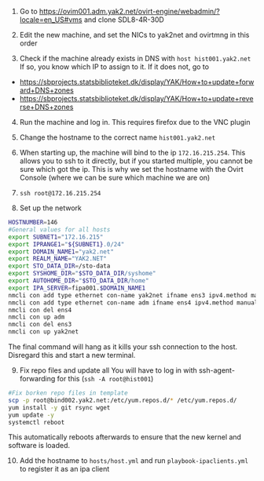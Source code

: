 

1. Go to https://ovim001.adm.yak2.net/ovirt-engine/webadmin/?locale=en_US#vms
and clone SDL8-4R-30D

2. Edit the new machine, and set the NICs to yak2net and ovirtmng in this order

3. Check if the machine already exists in DNS with `host hist001.yak2.net`
If so, you know which IP to assign to it. If it does not, go to 
* <https://sbprojects.statsbiblioteket.dk/display/YAK/How+to+update+forward+DNS+zones>
* <https://sbprojects.statsbiblioteket.dk/display/YAK/How+to+update+reverse+DNS+zones>

4. Run the machine and log in. This requires firefox due to the VNC plugin

5. Change the hostname to the correct name `hist001.yak2.net`

6. When starting up, the machine will bind to the ip `172.16.215.254`. This allows you to ssh to it directly, but if you started multiple, you cannot be sure which got the ip. This is why we set the hostname with the Ovirt Console (where we can be sure which machine we are on)

7. `ssh root@172.16.215.254` 

8. Set up the network


```bash
HOSTNUMBER=146
#General values for all hosts
export SUBNET1="172.16.215"
export IPRANGE1="${SUBNET1}.0/24"
export DOMAIN_NAME1="yak2.net"
export REALM_NAME="YAK2.NET"
export STO_DATA_DIR=/sto-data
export SYSHOME_DIR="$STO_DATA_DIR/syshome"
export AUTOHOME_DIR="$STO_DATA_DIR/home"
export IPA_SERVER=fipa001.$DOMAIN_NAME1
nmcli con add type ethernet con-name yak2net ifname ens3 ipv4.method manual ipv4.addresses 172.16.215.$HOSTNUMBER/24 ipv4.dns 172.16.215.52,172.16.215.53 ipv4.dns-search yak2.net,adm.yak2.net,dmz.yak2.net,nfs.yak2.net ipv4.gateway 172.16.215.51
nmcli con add type ethernet con-name adm ifname ens4 ipv4.method manual ipv4.addresses 172.16.216.$HOSTNUMBER/24 ipv4.routes "172.16.7.0/24 172.16.216.1,172.18.0.0/16 172.16.216.1,172.28.1.0/24 172.16.216.1,130.225.24.0/23 172.16.216.1,130.226.220.0/24 172.16.216.1"
nmcli con del ens4
nmcli con up adm
nmcli con del ens3
nmcli con up yak2net
```
The final command will hang as it kills your ssh connection to the host. Disregard this and start a new terminal.

9. Fix repo files and update all
You will have to log in with ssh-agent-forwarding for this (`ssh -A root@hist001`)
```bash
#Fix borken repo files in template
scp -p root@bind002.yak2.net:/etc/yum.repos.d/* /etc/yum.repos.d/
yum install -y git rsync wget
yum update -y
systemctl reboot
```
This automatically reboots afterwards to ensure that the new kernel and software is loaded.

10. Add the hostname to `hosts/host.yml` and run `playbook-ipaclients.yml` to register it as an ipa client